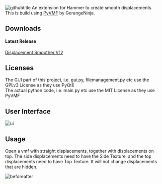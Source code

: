 ![githubtitle](https://user-images.githubusercontent.com/61150608/161160660-aa4bf0b2-6f26-4ee9-81e7-f51fc71a2338.png)
An extension for Hammer to create smooth displacements.
This is build using [PyVMF](https://github.com/GorangeNinja/PyVMF) by GorangeNinja.

## Downloads

#### Latest Release
[Displacement Smoother V12](https://github.com/Gerb-24/displacement-smoother/releases/latest)

## Licenses
The GUI part of this project, i.e. gui.py, filemanagement.py etc use the GPLv3 License as they use PyQt6  
The actual python code, i.e. main.py etc use the MIT License as they use PyVMF

## User Interface
![ui](https://user-images.githubusercontent.com/61150608/161161169-1cf4c495-e37a-4720-bbbb-5a65c283bc0c.png)

## Usage
Open a vmf with straight displacements, together with displacements on top.
The side displacements need to have the Side Texture, and the top displacements need to have Top Texture.
It will not change displacements that are hidden.

![beforeafter](https://user-images.githubusercontent.com/61150608/161161548-2bbb6ae9-95a9-4101-942b-78800a4773f5.png)
